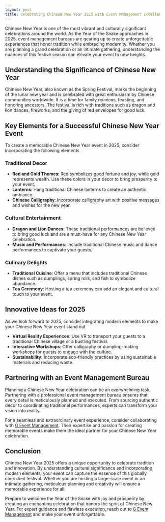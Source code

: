 ```yaml
---
layout: post
title: Celebrating Chinese New Year 2025 with Event Management Excellence
---
```



Chinese New Year is one of the most vibrant and culturally significant celebrations around the world. As the Year of the Snake approaches in 2025, event management bureaus are gearing up to create unforgettable experiences that honor tradition while embracing modernity. Whether you are planning a grand celebration or an intimate gathering, understanding the nuances of this festive season can elevate your event to new heights.

## Understanding the Significance of Chinese New Year

Chinese New Year, also known as the Spring Festival, marks the beginning of the lunar new year and is celebrated with great enthusiasm by Chinese communities worldwide. It is a time for family reunions, feasting, and honoring ancestors. The festival is rich with traditions such as dragon and lion dances, fireworks, and the giving of red envelopes for good luck.

## Key Elements for a Successful Chinese New Year Event

To create a memorable Chinese New Year event in 2025, consider incorporating the following elements

### Traditional Decor

- **Red and Gold Themes**: Red symbolizes good fortune and joy, while gold represents wealth. Use these colors in your decor to bring prosperity to your event.
- **Lanterns**: Hang traditional Chinese lanterns to create an authentic ambiance.
- **Chinese Calligraphy**: Incorporate calligraphy art with positive messages and wishes for the new year.

### Cultural Entertainment

- **Dragon and Lion Dances**: These traditional performances are believed to bring good luck and are a must-have for any Chinese New Year celebration.
- **Music and Performances**: Include traditional Chinese music and dance performances to captivate your guests.

### Culinary Delights

- **Traditional Cuisine**: Offer a menu that includes traditional Chinese dishes such as dumplings, spring rolls, and fish to symbolize abundance.
- **Tea Ceremony**: Hosting a tea ceremony can add an elegant and cultural touch to your event.

## Innovative Ideas for 2025

As we look forward to 2025, consider integrating modern elements to make your Chinese New Year event stand out

- **Virtual Reality Experiences**: Use VR to transport your guests to a traditional Chinese village or a bustling festival.
- **Interactive Workshops**: Offer calligraphy or dumpling-making workshops for guests to engage with the culture.
- **Sustainability**: Incorporate eco-friendly practices by using sustainable materials and reducing waste.

## Partnering with an Event Management Bureau

Planning a Chinese New Year celebration can be an overwhelming task. Partnering with a professional event management bureau ensures that every detail is meticulously planned and executed. From sourcing authentic decor to coordinating traditional performances, experts can transform your vision into reality.

For a seamless and extraordinary event experience, consider collaborating with [G Event Management](https://geventm.com/). Their expertise and passion for creating memorable events make them the ideal partner for your Chinese New Year celebration.

## Conclusion

Chinese New Year 2025 offers a unique opportunity to celebrate tradition and innovation. By understanding cultural significance and incorporating modern elements, your event can capture the essence of this globally cherished festival. Whether you are hosting a large-scale event or an intimate gathering, meticulous planning and creativity will ensure a memorable experience for all.

Prepare to welcome the Year of the Snake with joy and prosperity by creating an enchanting celebration that honors the spirit of Chinese New Year. For expert guidance and flawless execution, reach out to [G Event Management](https://geventm.com/) and make your event unforgettable.